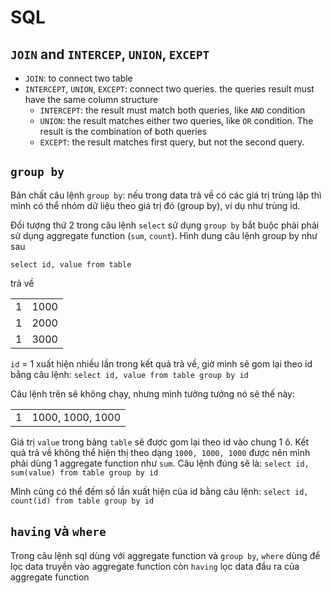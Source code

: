 # SQL

## `JOIN` and `INTERCEP`, `UNION`, `EXCEPT`

- `JOIN`: to connect two table
- `INTERCEPT`, `UNION`, `EXCEPT`: connect two queries. the queries result must have the same column structure
	- `INTERCEPT`: the result must match both queries, like `AND` condition
	- `UNION`: the result matches either two queries, like `OR` condition. The result is the combination of both queries
	- `EXCEPT`: the result matches first query, but not the second query.

## `group by`

Bản chất câu lệnh `group by`: nếu trong data trả về có các giá trị trùng lặp thì mình có thể nhóm dữ liệu theo giá trị đó (group by), ví dụ như trùng id.

Đối tượng thứ 2 trong câu lệnh `select` sử dụng `group by` bắt buộc phải phải sử dụng aggregate function (`sum`, `count`). Hình dung câu lệnh group by như sau

`select id, value from table`

trả về

<table>
	<tr>
		<td>1</td>
		<td>1000</td>
	</tr>
	<tr>
		<td>1</td>
		<td>2000</td>
	</tr>
	<tr>
		<td>1</td>
		<td>3000</td>
	</tr>
</table>

`id` = 1 xuất hiện nhiều lần trong kết quả trả về, giờ mình sẽ gom lại theo id bằng câu lệnh: `select id, value from table group by id`

Câu lệnh trên sẽ không chạy, nhưng mình tưởng tưởng nó sẽ thế này:

<table>
	<tr>
		<td>1</td>
		<td>1000, 1000, 1000</td>
	</tr>
</table>

Giá trị `value` trong bảng `table` sẽ được gom lại theo id vào chung 1 ô. Kết quả trả về không thể hiện thị theo dạng `1000, 1000, 1000`  được nên mình phải dùng 1 aggregate function như `sum`. Câu lệnh đúng sẽ là: `select id, sum(value) from table group by id`

Mình cũng có thể đếm số lần xuất hiện của id bằng câu lệnh: `select id, count(id) from table group by id`

## `having` và `where`

Trong câu lệnh sql dùng với aggregate function và `group by`, `where` dùng để lọc data truyền vào aggregate function còn `having` lọc data đầu ra của aggregate function